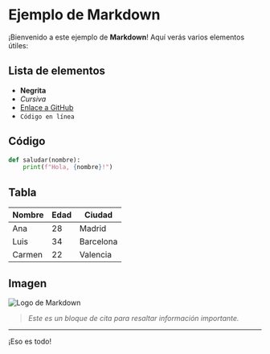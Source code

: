 # Ejemplo de Markdown

¡Bienvenido a este ejemplo de **Markdown**! Aquí verás varios elementos útiles:

## Lista de elementos

- **Negrita**
- _Cursiva_
- [Enlace a GitHub](https://github.com/)
- `Código en línea`

## Código

```python
def saludar(nombre):
    print(f"Hola, {nombre}!")
```

## Tabla

| Nombre   | Edad | Ciudad     |
|----------|------|------------|
| Ana      | 28   | Madrid     |
| Luis     | 34   | Barcelona  |
| Carmen   | 22   | Valencia   |

## Imagen

![Logo de Markdown](https://markdown-here.com/img/icon256.png)

> _Este es un bloque de cita para resaltar información importante._

---

¡Eso es todo!